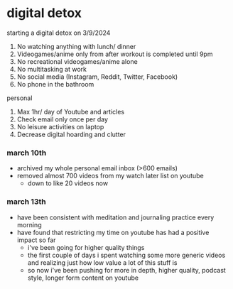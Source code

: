 # digital detox

starting a digital detox on 3/9/2024


1. No watching anything with lunch/ dinner
2. Videogames/anime only from after workout is completed until 9pm
3. No recreational videogames/anime alone
4. No multitasking at work
5. No social media (Instagram, Reddit, Twitter, Facebook)
6. No phone in the bathroom

personal

1. Max 1hr/ day of Youtube and articles
2. Check email only once per day
3. No leisure activities on laptop
4. Decrease digital hoarding and clutter

### march 10th
- archived my whole personal email inbox (>600 emails)
- removed almost 700 videos from my watch later list on youtube
	- down to like 20 videos now

### march 13th
- have been consistent with meditation and journaling practice every morning
- have found that restricting my time on youtube has had a positive impact so far
	- i've been going for higher quality things
	- the first couple of days i spent watching some more generic videos and realizing just how low value a lot of this stuff is
	- so now i've been pushing for more in depth, higher quality, podcast style, longer form content on youtube
